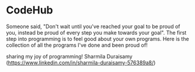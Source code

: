 # CodeHub

Someone said, "Don't wait until you've reached your goal to be proud of you, instead be proud of every step you make towards your goal".
The first step into programming is to feel good about your own programs. 
Here is the collection of all the programs I've done and been proud of! 

sharing my joy of programming!
Sharmila Duraisamy (https://www.linkedin.com/in/sharmila-duraisamy-576389a8/)

